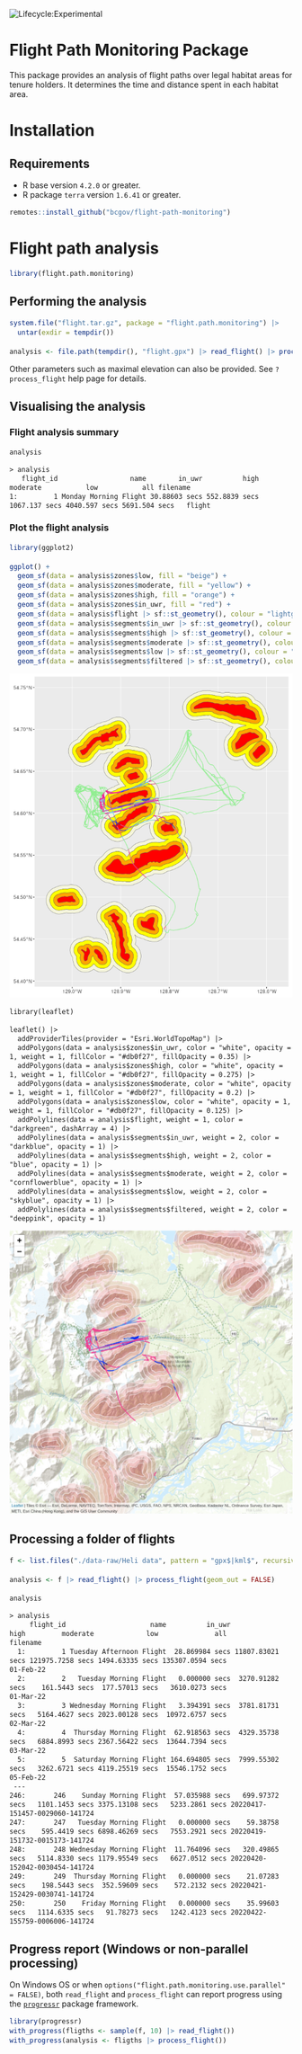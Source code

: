 ![Lifecycle:Experimental](https://img.shields.io/badge/Lifecycle-Experimental-339999)

# Flight Path Monitoring Package

This package provides an analysis of flight paths over legal habitat areas for tenure holders. It determines the time and distance spent in each habitat area.

# Installation

## Requirements

- R base version `4.2.0` or greater.
- R package `terra` version `1.6.41` or greater.

```r
remotes::install_github("bcgov/flight-path-monitoring")
```

# Flight path analysis

```r
library(flight.path.monitoring)

```

## Performing the analysis
```r
system.file("flight.tar.gz", package = "flight.path.monitoring") |>
  untar(exdir = tempdir())

analysis <- file.path(tempdir(), "flight.gpx") |> read_flight() |> process_flight()
```

Other parameters such as maximal elevation can also be provided. See `?process_flight` help page for details.

## Visualising the analysis

### Flight analysis summary
```r
analysis
```

```
> analysis
   flight_id                  name        in_uwr          high      moderate           low           all filename
1:         1 Monday Morning Flight 30.88603 secs 552.8839 secs 1067.137 secs 4040.597 secs 5691.504 secs   flight
```

### Plot the flight analysis
```r
library(ggplot2)

ggplot() +
  geom_sf(data = analysis$zones$low, fill = "beige") +
  geom_sf(data = analysis$zones$moderate, fill = "yellow") +
  geom_sf(data = analysis$zones$high, fill = "orange") +
  geom_sf(data = analysis$zones$in_uwr, fill = "red") +
  geom_sf(data = analysis$flight |> sf::st_geometry(), colour = "lightgreen")+
  geom_sf(data = analysis$segments$in_uwr |> sf::st_geometry(), colour = "darkblue") +
  geom_sf(data = analysis$segments$high |> sf::st_geometry(), colour = "blue") +
  geom_sf(data = analysis$segments$moderate |> sf::st_geometry(), colour = "cornflowerblue") +
  geom_sf(data = analysis$segments$low |> sf::st_geometry(), colour = "skyblue") +
  geom_sf(data = analysis$segments$filtered |> sf::st_geometry(), colour = "deeppink")
```
![](./.github/assets/ggplot.png)

```
library(leaflet)

leaflet() |>
  addProviderTiles(provider = "Esri.WorldTopoMap") |>
  addPolygons(data = analysis$zones$in_uwr, color = "white", opacity = 1, weight = 1, fillColor = "#db0f27", fillOpacity = 0.35) |>
  addPolygons(data = analysis$zones$high, color = "white", opacity = 1, weight = 1, fillColor = "#db0f27", fillOpacity = 0.275) |>
  addPolygons(data = analysis$zones$moderate, color = "white", opacity = 1, weight = 1, fillColor = "#db0f27", fillOpacity = 0.2) |>
  addPolygons(data = analysis$zones$low, color = "white", opacity = 1, weight = 1, fillColor = "#db0f27", fillOpacity = 0.125) |>
  addPolylines(data = analysis$flight, weight = 1, color = "darkgreen", dashArray = 4) |>
  addPolylines(data = analysis$segments$in_uwr, weight = 2, color = "darkblue", opacity = 1) |>
  addPolylines(data = analysis$segments$high, weight = 2, color = "blue", opacity = 1) |>
  addPolylines(data = analysis$segments$moderate, weight = 2, color = "cornflowerblue", opacity = 1) |>
  addPolylines(data = analysis$segments$low, weight = 2, color = "skyblue", opacity = 1) |>
  addPolylines(data = analysis$segments$filtered, weight = 2, color = "deeppink", opacity = 1)
```
![](./.github/assets/leaflet.png)

## Processing a folder of flights
```r
f <- list.files("./data-raw/Heli data", pattern = "gpx$|kml$", recursive = TRUE, full.names = TRUE)

analysis <- f |> read_flight() |> process_flight(geom_out = FALSE)
  
analysis
```

```
> analysis
     flight_id                     name          in_uwr             high         moderate             low              all                       filename
  1:         1 Tuesday Afternoon Flight  28.869984 secs 11807.83021 secs 121975.7258 secs 1494.63335 secs 135307.0594 secs                      01-Feb-22
  2:         2   Tuesday Morning Flight   0.000000 secs  3270.91282 secs    161.5443 secs  177.57013 secs   3610.0273 secs                      01-Mar-22
  3:         3 Wednesday Morning Flight   3.394391 secs  3781.81731 secs   5164.4627 secs 2023.00128 secs  10972.6757 secs                      02-Mar-22
  4:         4  Thursday Morning Flight  62.918563 secs  4329.35738 secs   6884.8993 secs 2367.56422 secs  13644.7394 secs                      03-Mar-22
  5:         5  Saturday Morning Flight 164.694805 secs  7999.55302 secs   3262.6721 secs 4119.25519 secs  15546.1752 secs                      05-Feb-22
 ---                                                                                                                                                     
246:       246    Sunday Morning Flight  57.035988 secs   699.97372 secs   1101.1453 secs 3375.13108 secs   5233.2861 secs 20220417-151457-0029060-141724
247:       247   Tuesday Morning Flight   0.000000 secs    59.38758 secs    595.4419 secs 6898.46269 secs   7553.2921 secs 20220419-151732-0015173-141724
248:       248 Wednesday Morning Flight  11.764096 secs   320.49865 secs   5114.8330 secs 1179.95549 secs   6627.0512 secs 20220420-152042-0030454-141724
249:       249  Thursday Morning Flight   0.000000 secs    21.07283 secs    198.5443 secs  352.59609 secs    572.2132 secs 20220421-152429-0030741-141724
250:       250    Friday Morning Flight   0.000000 secs    35.99603 secs   1114.6335 secs   91.78273 secs   1242.4123 secs 20220422-155759-0006006-141724
```

## Progress report (Windows or non-parallel processing)

On Windows OS or when `options("flight.path.monitoring.use.parallel" = FALSE)`, both `read_flight` and `process_flight` can report progress using the [`progressr`](https://github.com/HenrikBengtsson/progressr) package framework.

```r
library(progressr)
with_progress(fligths <- sample(f, 10) |> read_flight())
with_progress(analysis <- fligths |> process_flight())
```
